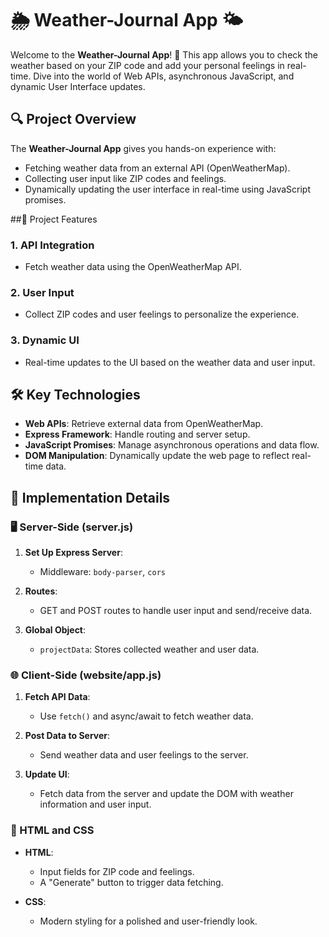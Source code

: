 # 🌦️ Weather-Journal App 🌤️

Welcome to the **Weather-Journal App**! 🚀 This app allows you to check the weather based on your ZIP code and add your personal feelings in real-time. Dive into the world of Web APIs, asynchronous JavaScript, and dynamic User Interface updates.

## 🔍 Project Overview

The **Weather-Journal App** gives you hands-on experience with:

- Fetching weather data from an external API (OpenWeatherMap).
- Collecting user input like ZIP codes and feelings.
- Dynamically updating the user interface in real-time using JavaScript promises.

##🚀 Project Features

### 1. **API Integration** 
- Fetch weather data using the OpenWeatherMap API.

### 2. **User Input**
- Collect ZIP codes and user feelings to personalize the experience.

### 3. **Dynamic UI**
- Real-time updates to the UI based on the weather data and user input.

## 🛠️ Key Technologies

- **Web APIs**: Retrieve external data from OpenWeatherMap.
- **Express Framework**: Handle routing and server setup.
- **JavaScript Promises**: Manage asynchronous operations and data flow.
- **DOM Manipulation**: Dynamically update the web page to reflect real-time data.

## 🔧 Implementation Details

### 🖥️ Server-Side (server.js)

1. **Set Up Express Server**:
   - Middleware: `body-parser`, `cors`
   
2. **Routes**:
   - GET and POST routes to handle user input and send/receive data.
   
3. **Global Object**:
   - `projectData`: Stores collected weather and user data.

### 🌐 Client-Side (website/app.js)

1. **Fetch API Data**:
   - Use `fetch()` and async/await to fetch weather data.
   
2. **Post Data to Server**:
   - Send weather data and user feelings to the server.

3. **Update UI**:
   - Fetch data from the server and update the DOM with weather information and user input.

### 📄 HTML and CSS

- **HTML**:
   - Input fields for ZIP code and feelings.
   - A "Generate" button to trigger data fetching.
   
- **CSS**:
   - Modern styling for a polished and user-friendly look.



